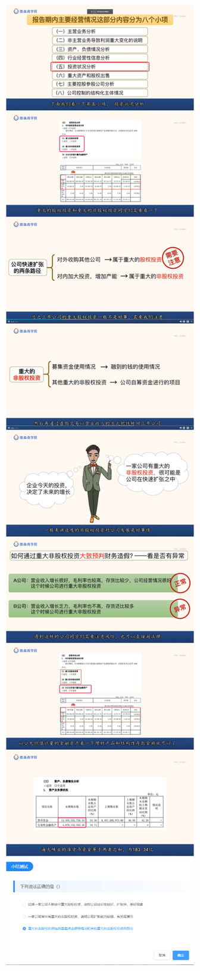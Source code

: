 ![](20201026-%20(1).png)
![](20201026-%20(2).png)
![](20201026-%20(3).png)
![](20201026-%20(4).png)
![](20201026-%20(5).png)
![](20201026-%20(6).png)
![](20201026-%20(7).png)
![](20201026-%20(8).png)
![](20201026-%20(9).png)
